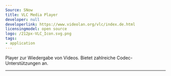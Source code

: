 ```yaml
---
Source: SNow
title: VLC Media Player
developer: null
developerlink: https://www.videolan.org/vlc/index.de.html
licensingmodel: open source
logo: /212px-VLC_Icon.svg.png
tags:
- application
---
```

Player zur Wiedergabe von Videos. Bietet zahlreiche Codec-Unterstützungen an.

---
